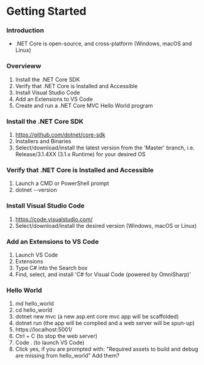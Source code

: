 # Getting Started

### Introduction
- .NET Core is open-source, and cross-platform (Windows, macOS and Linux)

### Overvieww
1. Install the .NET Core SDK
2. Verify that .NET Core is Installed and Accessible
3. Install Visual Studio Code
4. Add an Extensions to VS Code
5. Create and run a .NET Core MVC Hello World program

### Install the .NET Core SDK
1. https://github.com/dotnet/core-sdk
2. Installers and Binaries
3. Select/download/install the latest version from the 'Master' branch, i.e. Release/3.1.4XX
(3.1.x Runtime) for your desired OS

### Verify that .NET Core is Installed and Accessible
1. Launch a CMD or PowerShell prompt
2. dotnet --version

### Install Visual Studio Code
1. https://code.visualstudio.com/
2. Select/download/install the desired version (Windows, macOS or Linux)

### Add an Extensions to VS Code
1. Launch VS Code
2. Extensions
3. Type C# into the Search box
4. Find, select, and install 'C# for Visual Code (powered by OmniSharp)'

### Hello World
1. md hello_world
2. cd hello_world
3. dotnet new mvc (a new asp.ent core mvc app will be scaffolded)
4. dotnet run (the app will be complied and a web server will be spun-up)
5.  https://localhost:5001/
6. Ctrl + C (to stop the web server)
7. Code . (to launch VS Code)
8. Click yes, if you are prompted with: "Required assets to build and debug are missing from hello_world" Add them?